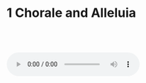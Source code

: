 <h1>1 Chorale and Alleluia<h1><br>
        <audio controls>
<source src="https://github.com/sfhs-music/lancer-band/raw/main/docs/assets/angels-and-demons/audio-with-click/1-cad-with-click.mp3"
        type="audio/mpeg">
<audio><br>   
<h1>2 Night Watch<h1><br>
        <audio controls>
<source src="https://github.com/sfhs-music/lancer-band/raw/main/docs/assets/angels-and-demons/audio-with-click/2-nw-with-click.mp3"
        type="audio/mpeg">
<h1>Journey of Man<h1><br>
        <audio controls>
<source src="https://github.com/sfhs-music/lancer-band/raw/main/docs/assets/angels-and-demons/audio-with-click/3-jom-with-click.mp3"
        type="audio/mpeg">
<audio>

